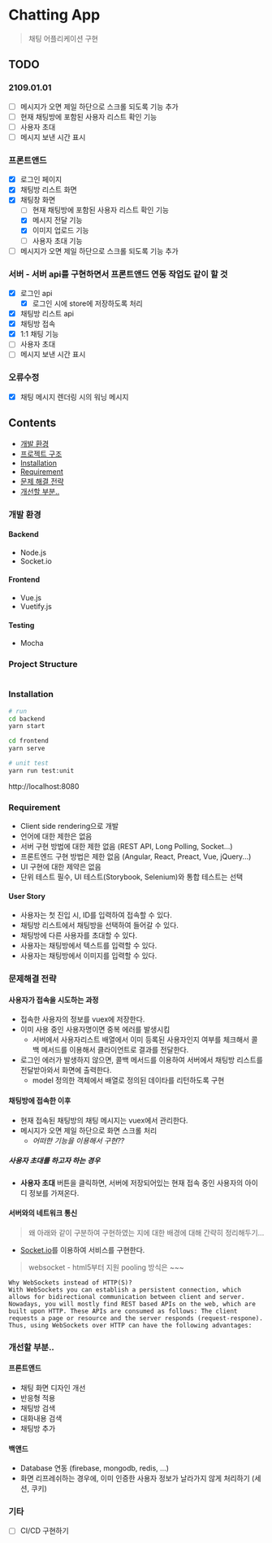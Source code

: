 # Chatting App
> 채팅 어플리케이션 구현

## TODO

### 2109.01.01
- [ ] 메시지가 오면 제일 하단으로 스크롤 되도록 기능 추가
- [ ] 현재 채팅방에 포함된 사용자 리스트 확인 기능
- [ ] 사용자 초대
- [ ] 메시지 보낸 시간 표시

### 프론트앤드

- [x] 로그인 페이지
- [x] 채팅방 리스트 화면
- [x] 채팅창 화면
  - [ ] 현재 채팅방에 포함된 사용자 리스트 확인 기능
  - [x] 메시지 전달 기능
  - [x] 이미지 업로드 기능
  - [ ] 사용자 초대 기능
- [ ] 메시지가 오면 제일 하단으로 스크롤 되도록 기능 추가

### 서버 - 서버 api를 구현하면서 프론트앤드 연동 작업도 같이 할 것

- [x] 로그인 api
    - [x] 로그인 시에 store에 저장하도록 처리
- [x] 채팅방 리스트 api
- [x] 채팅방 접속
- [x] 1:1 채팅 기능
- [ ] 사용자 초대
- [ ] 메시지 보낸 시간 표시

### 오류수정
- [x] 채팅 메시지 렌더링 시의 워닝 메시지

## Contents

- [개발 환경](#configuration)
- [프로젝트 구조](#structure)
- [Installation](#installation)
- [Requirement](#requirement)
- [문제 해결 전략](#solution)
- [개선할 부분..](#more)

### 개발 환경 <a id="configuration"></a>

#### Backend

- Node.js
- Socket.io

#### Frontend

- Vue.js
- Vuetify.js

#### Testing

- Mocha

### Project Structure <a id="structure"></a>

```bash
```

### Installation <a id="installation"></a>

```bash
# run
cd backend
yarn start

cd frontend
yarn serve

# unit test
yarn run test:unit
```

http://localhost:8080

### Requirement <a id="requirement"></a>

- Client side rendering으로 개발
- 언어에 대한 제한은 없음
- 서버 구현 방법에 대한 제한 없음 (REST API, Long Polling, Socket...)
- 프론트엔드 구현 방법은 제한 없음 (Angular, React, Preact, Vue, jQuery...)
- UI 구현에 대한 제약은 없음
- 단위 테스트 필수, UI 테스트(Storybook, Selenium)와 통합 테스트는 선택

#### User Story

- 사용자는 첫 진입 시, ID를 입력하여 접속할 수 있다.
- 채팅방 리스트에서 채팅방을 선택하여 들어갈 수 있다.
- 채팅방에 다른 사용자를 초대할 수 있다.
- 사용자는 채팅방에서 텍스트를 입력할 수 있다.
- 사용자는 채팅방에서 이미지를 입력할 수 있다.

### 문제해결 전략 <a id="solution"></a>

#### 사용자가 접속을 시도하는 과정

- 접속한 사용자의 정보를 vuex에 저장한다.
- 이미 사용 중인 사용자명이면 중복 에러를 발생시킴
  - 서버에서 사용자리스트 배열에서 이미 등록된 사용자인지 여부를 체크해서 콜백 메서드를 이용해서 클라이언트로 결과를 전달한다.
- 로그인 에러가 발생하지 않으면, 콜백 메서드를 이용하여 서버에서 채팅방 리스트를 전달받아와서 화면에 출력한다.
  - model 정의한 객체에서 배열로 정의된 데이타를 리턴하도록 구현

#### 채팅방에 접속한 이후

- 현재 접속된 채팅방의 채팅 메시지는 vuex에서 관리한다.
- 메시지가 오면 제일 하단으로 화면 스크롤 처리
  - *어떠한 기능을 이용해서 구현??*

##### 사용자 초대를 하고자 하는 경우

- **사용자 초대** 버튼을 클릭하면, 서버에 저장되어있는 현재 접속 중인 사용자의 아이디 정보를 가져온다.


#### 서버와의 네트워크 통신

> 왜 아래와 같이 구분하여 구현하였는 지에 대한 배경에 대해 간략히 정리해두기...

- [Socket.io](https://socket.io/)를 이용하여 서비스를 구현한다.

> websocket - html5부터 지원
> pooling 방식은 ~~~

```
Why WebSockets instead of HTTP(S)?
With WebSockets you can establish a persistent connection, which allows for bidirectional communication between client and server. Nowadays, you will mostly find REST based APIs on the web, which are built upon HTTP. These APIs are consumed as follows: The client requests a page or resource and the server responds (request-respone). Thus, using WebSockets over HTTP can have the following advantages:
```


### 개선할 부분.. <a id="more"></a>

#### 프론트앤드

- 채팅 화면 디자인 개선
- 반응형 적용
- 채팅방 검색
- 대화내용 검색
- 채팅방 추가

#### 백앤드

- Database 연동 (firebase, mongodb, redis, ...)
- 화면 리프레쉬하는 경우에, 이미 인증한 사용자 정보가 날라가지 않게 처리하기 (세션, 쿠키) 

### 기타

- [ ] CI/CD 구현하기
